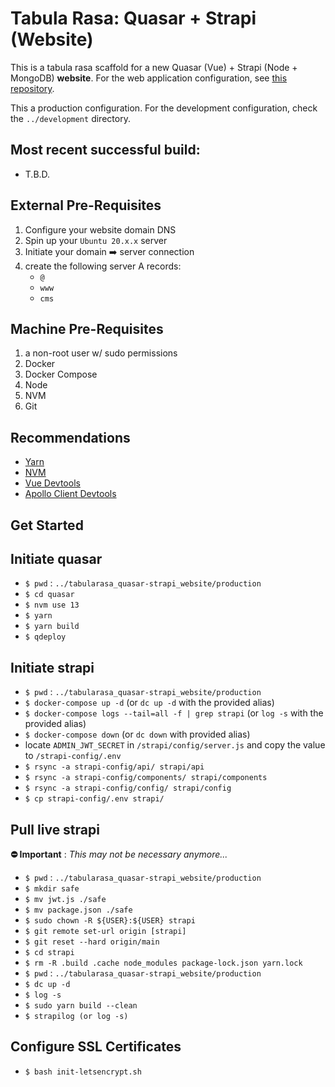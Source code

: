 # Tabula Rasa: Quasar + Strapi (Website)

This is a tabula rasa scaffold for a new Quasar (Vue) + Strapi (Node + MongoDB) **website**. For the web application configuration, see [this repository](https://github.com/evangrinde/tabularasa_quasar-strapi_application).

This a production configuration. For the development configuration, check the `../development` directory.

## Most recent successful build:
- T.B.D.
<!-- - 10:12PM EST 6/11/2021 -->
<!-- - macOS 11.3.1 on Apple M1 -->
<!-- - Docker Desktop 3.3.3 (Engine v20.10.6 on darwin/arm64) -->

## External Pre-Requisites
1. Configure your website domain DNS
2. Spin up your `Ubuntu 20.x.x` server
3. Initiate your domain ➡️ server connection
4. create the following server A records:
    - `@`
    - `www`
    - `cms`

## Machine Pre-Requisites
1. a non-root user w/ sudo permissions
2. Docker
3. Docker Compose
4. Node
5. NVM
6. Git

## Recommendations
- [Yarn](https://classic.yarnpkg.com/en/docs/install)
- [NVM](https://github.com/nvm-sh/nvm)
- [Vue Devtools](https://github.com/vuejs/vue-devtools)
- [Apollo Client Devtools](https://www.apollographql.com/docs/react/development-testing/developer-tooling/)

## Get Started



## Initiate quasar
- `$ pwd` : `../tabularasa_quasar-strapi_website/production`
- `$ cd quasar`
- `$ nvm use 13`
- `$ yarn`
- `$ yarn build`
- `$ qdeploy`

## Initiate strapi
- `$ pwd` : `../tabularasa_quasar-strapi_website/production`
- `$ docker-compose up -d` (or `dc up -d` with the provided alias)
- `$ docker-compose logs --tail=all -f | grep strapi` (or `log -s` with the provided alias)
- `$ docker-compose down` (or `dc down` with provided alias)
- locate `ADMIN_JWT_SECRET` in `/strapi/config/server.js` and copy the value to `/strapi-config/.env`
- `$ rsync -a strapi-config/api/ strapi/api`
- `$ rsync -a strapi-config/components/ strapi/components`
- `$ rsync -a strapi-config/config/ strapi/config`
- `$ cp strapi-config/.env strapi/`

## Pull live strapi
**⛔️ Important** : *This may not be necessary anymore...*
- `$ pwd` : `../tabularasa_quasar-strapi_website/production`
- `$ mkdir safe`
- `$ mv jwt.js ./safe`
- `$ mv package.json ./safe`
- `$ sudo chown -R ${USER}:${USER} strapi`
- `$ git remote set-url origin [strapi]`
- `$ git reset --hard origin/main`
- `$ cd strapi`
- `$ rm -R .build .cache node_modules package-lock.json yarn.lock`
- `$ pwd` : `../tabularasa_quasar-strapi_website/production`
- `$ dc up -d`
- `$ log -s`
- `$ sudo yarn build --clean`
- `$ strapilog (or log -s)`

## Configure SSL Certificates
- `$ bash init-letsencrypt.sh`
